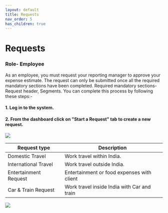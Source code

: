 ```yaml
---
layout: default
title: Requests 
nav_order: 5
has_children: true
---
```

# Requests
### Role- Employee


As an employee, you must request your reporting manager to approve your expense estimate. The request  can only be submitted once all the required mandatory sections have been completed. Required mandatory sections- Request header, Segments.
You can complete this process by following these steps:-

#### 1. Log in to the system.

#### 2. From the dashboard click on "Start a Request" tab to create a new request.

<img src="{{ site.url }}{{ site.baseurl }}\assets\images\request\req1.png">  

Request type | Description
--- | --- 
Domestic Travel | Work travel within India.
International Travel | Work travel outside India.
Entertainment Request | Entertainment or food expenses with client
Car & Train Request | Work travel inside India with Car and train

<img src="{{ site.url }}{{ site.baseurl }}\assets\images\req.png">  
